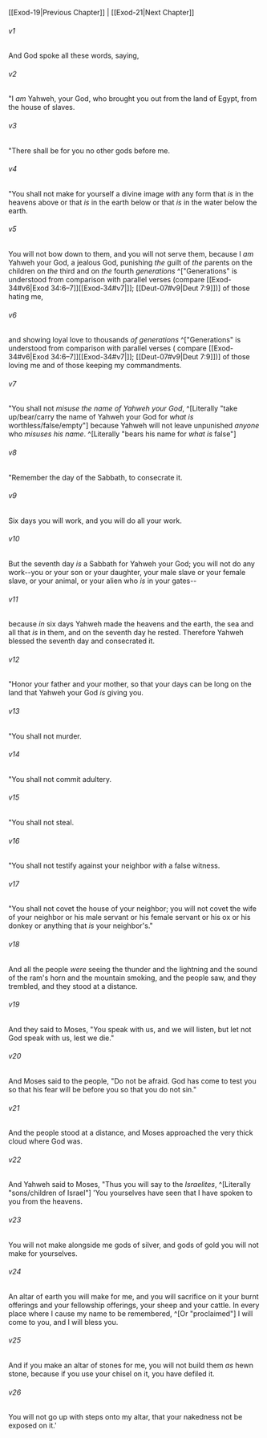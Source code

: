 ﻿---
aliases:
  - Exodus 20
---

[[Exod-19|Previous Chapter]] | [[Exod-21|Next Chapter]]

###### v1
And God spoke all these words, saying,

###### v2
"I _am_ Yahweh, your God, who brought you out from the land of Egypt, from the house of slaves.

###### v3
"There shall be for you no other gods before me.

###### v4
"You shall not make for yourself a divine image _with_ any form that _is_ in the heavens above or that _is_ in the earth below or that _is_ in the water below the earth.

###### v5
You will not bow down to them, and you will not serve them, because I _am_ Yahweh your God, a jealous God, punishing _the_ guilt of _the_ parents on the children on _the_ third and on _the_ fourth _generations_ ^["Generations" is understood from comparison with parallel verses (compare [[Exod-34#v6|Exod 34:6–7]][[Exod-34#v7|]]; [[Deut-07#v9|Deut 7:9]])] of those hating me,

###### v6
and showing loyal love to thousands _of generations_ ^["Generations" is understood from comparison with parallel verses ( compare [[Exod-34#v6|Exod 34:6–7]][[Exod-34#v7|]]; [[Deut-07#v9|Deut 7:9]])] of those loving me and of those keeping my commandments.

###### v7
"You shall not _misuse the name of Yahweh your God_, ^[Literally "take up/bear/carry the name of Yahweh your God for _what is_ worthless/false/empty"] because Yahweh will not leave unpunished _anyone_ who _misuses his name_. ^[Literally "bears his name for _what is_ false"]

###### v8
"Remember the day of the Sabbath, to consecrate it.

###### v9
Six days you will work, and you will do all your work.

###### v10
But the seventh day _is_ a Sabbath for Yahweh your God; you will not do any work--you or your son or your daughter, your male slave or your female slave, or your animal, or your alien who _is_ in your gates--

###### v11
because _in_ six days Yahweh made the heavens and the earth, the sea and all that _is_ in them, and on the seventh day he rested. Therefore Yahweh blessed the seventh day and consecrated it.

###### v12
"Honor your father and your mother, so that your days can be long on the land that Yahweh your God _is_ giving you.

###### v13
"You shall not murder.

###### v14
"You shall not commit adultery.

###### v15
"You shall not steal.

###### v16
"You shall not testify against your neighbor _with_ a false witness.

###### v17
"You shall not covet the house of your neighbor; you will not covet the wife of your neighbor or his male servant or his female servant or his ox or his donkey or anything that _is_ your neighbor's."

###### v18
And all the people _were_ seeing the thunder and the lightning and the sound of the ram's horn and the mountain smoking, and the people saw, and they trembled, and they stood at a distance.

###### v19
And they said to Moses, "You speak with us, and we will listen, but let not God speak with us, lest we die."

###### v20
And Moses said to the people, "Do not be afraid. God has come to test you so that his fear will be before you so that you do not sin."

###### v21
And the people stood at a distance, and Moses approached the very thick cloud where God was.

###### v22
And Yahweh said to Moses, "Thus you will say to the _Israelites_, ^[Literally "sons/children of Israel"] 'You yourselves have seen that I have spoken to you from the heavens.

###### v23
You will not make alongside me gods of silver, and gods of gold you will not make for yourselves.

###### v24
An altar of earth you will make for me, and you will sacrifice on it your burnt offerings and your fellowship offerings, your sheep and your cattle. In every place where I cause my name to be remembered, ^[Or "proclaimed"] I will come to you, and I will bless you.

###### v25
And if you make an altar of stones for me, you will not build them _as_ hewn stone, because if you use your chisel on it, you have defiled it.

###### v26
You will not go up with steps onto my altar, that your nakedness not be exposed on it.'